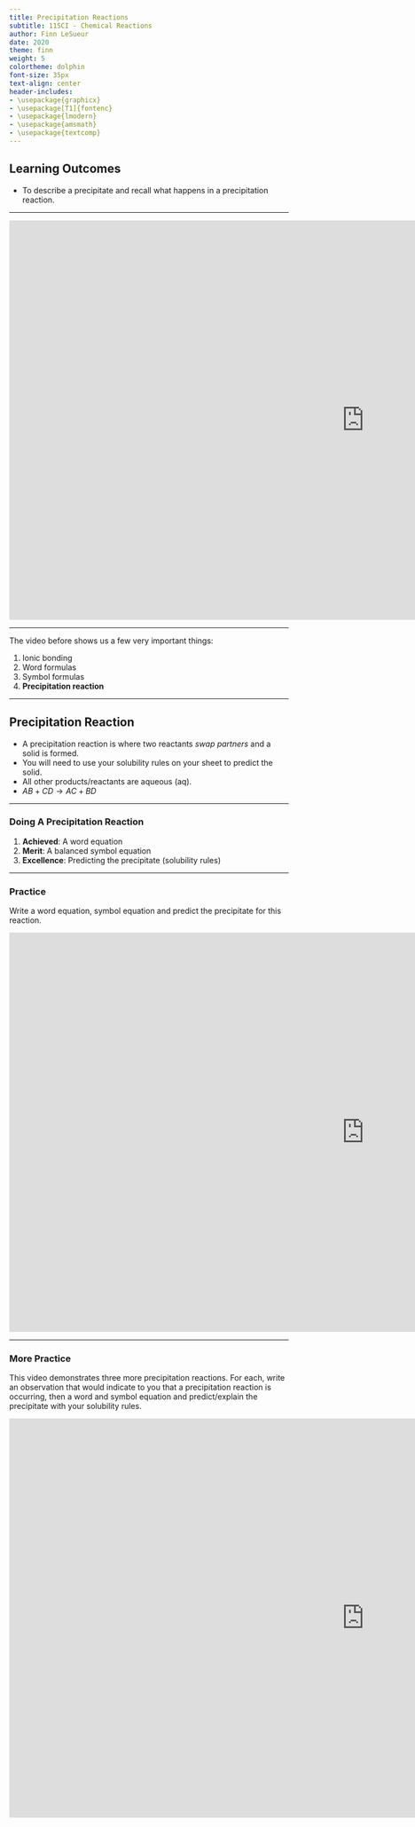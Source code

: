 ```yaml
---
title: Precipitation Reactions
subtitle: 11SCI - Chemical Reactions
author: Finn LeSueur
date: 2020
theme: finn
weight: 5
colortheme: dolphin
font-size: 35px
text-align: center
header-includes:
- \usepackage{graphicx}
- \usepackage[T1]{fontenc}
- \usepackage{lmodern}
- \usepackage{amsmath}
- \usepackage{textcomp}
---
```


## Learning Outcomes

- To describe a precipitate and recall what happens in a precipitation reaction.

---

<iframe width="1280" height="720" src="https://www.youtube.com/embed/fi6iU4OJakQ" frameborder="0" allow="accelerometer; autoplay; encrypted-media; gyroscope; picture-in-picture" allowfullscreen></iframe>

---

The video before shows us a few very important things:

1. Ionic bonding
2. Word formulas
3. Symbol formulas
4. __Precipitation reaction__

---

## Precipitation Reaction

- A precipitation reaction is where two reactants _swap partners_ and a solid is formed.
- You will need to use your solubility rules on your sheet to predict the solid.
- All other products/reactants are aqueous (aq).
- $AB + CD \longrightarrow AC + BD$

---

### Doing A Precipitation Reaction

1. __Achieved__: A word equation
2. __Merit__: A balanced symbol equation
3. __Excellence__: Predicting the precipitate (solubility rules)

---

### Practice

Write a word equation, symbol equation and predict the precipitate for this reaction.

<iframe width="1280" height="720" src="https://www.youtube.com/embed/73dw6w0zNXA" frameborder="0" allow="accelerometer; autoplay; encrypted-media; gyroscope; picture-in-picture" allowfullscreen></iframe>

---

### More Practice

This video demonstrates three more precipitation reactions. For each, write an observation that would indicate to you that a precipitation reaction is occurring, then a word and symbol equation and predict/explain the precipitate with your solubility rules.

<iframe width="1280" height="720" src="https://www.youtube.com/embed/HSlQGFNstg0" frameborder="0" allow="accelerometer; autoplay; encrypted-media; gyroscope; picture-in-picture" allowfullscreen></iframe>
